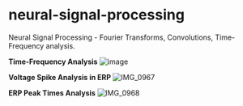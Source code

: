 # neural-signal-processing
Neural Signal Processing - Fourier Transforms, Convolutions, Time-Frequency analysis.

**Time-Frequency Analysis**
![image](https://user-images.githubusercontent.com/16021447/201211814-5e3fe90e-f501-4c3f-b1f1-91764ea9fb40.png)

**Voltage Spike Analysis in ERP**
![IMG_0967](https://github.com/bobergsatoko/neural-signal-processing/assets/16021447/61798471-e5d1-4a25-8020-dba10f5cabb5)

**ERP Peak Times Analysis**
![IMG_0968](https://github.com/bobergsatoko/neural-signal-processing/assets/16021447/584412aa-1268-4727-97f6-a7ae83779c59)
